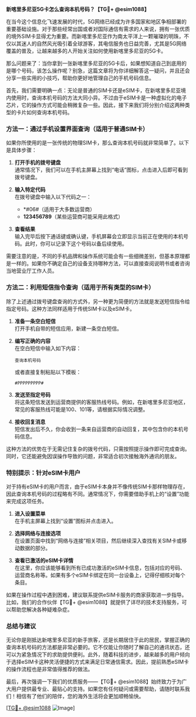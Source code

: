 **新喀里多尼亚5G卡怎么查询本机号码？【TG💪+ @esim1088】**

在当今这个信息化飞速发展的时代，5G网络已经成为许多国家和地区争相部署的重要基础设施。对于那些经常出国或者对国际通信有需求的人来说，拥有一张优质的境外SIM卡显得尤为重要。而新喀里多尼亚作为南太平洋上一颗璀璨的明珠，不仅以其迷人的自然风光吸引着全球游客，其电信服务也日益完善，尤其是5G网络覆盖的普及，让越来越多的人开始关注如何使用新喀里多尼亚的5G卡。

那么问题来了：当你拿到一张新喀里多尼亚的5G卡后，如果想知道自己到底用的是哪个号码，该怎么操作呢？别急，这篇文章将为你详细解答这一疑问，并且还会分享一些实用的小技巧，帮助你更好地管理自己的手机号码信息。

首先，我们需要明确一点：无论是普通的SIM卡还是eSIM卡，在新喀里多尼亚境内使用时，查询本机号码的方法大同小异。不过由于eSIM卡是一种虚拟化的电子芯片，它的操作方式可能会稍微复杂一些。因此，接下来我们将分别介绍这两种类型的卡片如何查询本机号码。

### 方法一：通过手机设置界面查询（适用于普通SIM卡）

如果你所使用的是一张传统的物理SIM卡，那么查询本机号码就非常简单了。以下是具体步骤：

1. **打开手机的拨号键盘**  
   通常情况下，我们可以在手机主屏幕上找到“电话”图标，点击进入后即可看到拨号键盘。

2. **输入特定代码**  
   在拨号键盘中输入以下代码之一：
   - *#06#（适用于大多数运营商）
   - **123456789**（某些运营商可能采用此格式）

3. **查看结果**  
   输入完毕后按下通话键或确认键，手机屏幕会立即显示当前正在使用的本机号码。此时，你可以记录下这个号码以备后续使用。

需要注意的是，不同的手机品牌和操作系统可能会有一些细微差别，但基本原理都是一样的。如果你不确定自己的设备支持哪种方法，可以直接查阅说明书或者咨询当地营业厅工作人员。

### 方法二：利用短信指令查询（适用于所有类型的SIM卡）

除了上述通过拨号键盘查询的方式外，另一种更为简便的方法就是发送短信指令给指定号码。这种方法同样适用于传统SIM卡以及eSIM卡。

1. **准备一条空白短信**  
   打开手机自带的短信应用，新建一条空白短信。

2. **编写正确的内容**  
   在空白短信中输入如下内容：
   ```
   查询本机号码
   ```
   或者直接复制粘贴以下模板：
   ```
   #PPPPPPPPP#
   ```

3. **发送至指定号码**  
   将这条短信发送到运营商提供的客服热线号码。例如，在新喀里多尼亚地区，常见的客服热线可能是100、101等，请根据实际情况调整。

4. **接收回复消息**  
   短信发出后不久，你会收到一条来自运营商的自动回复，其中包含你的本机号码信息。

这种方法的优势在于无需记住复杂的拨号代码，只需按照提示操作即可完成查询。同时，它还能避免因误操作导致的问题，非常适合初次接触海外通讯的朋友。

### 特别提示：针对eSIM卡用户

对于持有eSIM卡的用户而言，由于eSIM卡本身并不像传统SIM卡那样物理存在，因此查询本机号码的过程略有不同。通常情况下，你需要借助手机上的“设置”功能来完成这项任务。

1. **进入设置菜单**  
   在手机主屏幕上找到“设置”图标并点击进入。

2. **选择网络与连接选项**  
   在设置页面中找到“网络与连接”相关项目，然后继续深入查找有关SIM卡或移动数据的部分。

3. **查看已激活的eSIM卡详情**  
   在这里，你应该能够看到所有已成功激活的eSIM卡信息，包括对应的号码、运营商名称等。如果有多个eSIM卡绑定在同一台设备上，记得仔细核对每个条目。

如果在操作过程中遇到困难，建议联系提供eSIM卡服务的商家获取进一步指导。比如，我们的合作伙伴【TG💪+ @esim1088】就提供了详尽的技术支持服务，可以帮助您解决各种疑难杂症。

### 总结与建议

无论你是刚抵达新喀里多尼亚的新手旅客，还是长期居住于此的居民，掌握正确的查询本机号码的方法都是非常必要的。它不仅能让你随时了解自己的通讯状态，还可以为紧急情况下的求助提供便利。此外，随着科技的进步，越来越多的用户倾向于选择eSIM卡这种灵活便捷的方式来满足日常通信需求。因此，提前熟悉eSIM卡的操作流程也是非常值得推荐的做法。

最后，再次强调一下我们的优质服务——【TG💪+ @esim1088】始终致力于为广大用户提供最专业、最贴心的支持。如果您有任何疑问或需要帮助，请随时联系我们！相信有了他们的陪伴，您的海外生活将会更加顺畅愉快。

[[TG💪+ @esim1088](https://t.me/s/esim1088) ![Image](https://i.postimg.cc/4NQfJmqS/Snipaste-2025-05-13-00-14-12.png)]